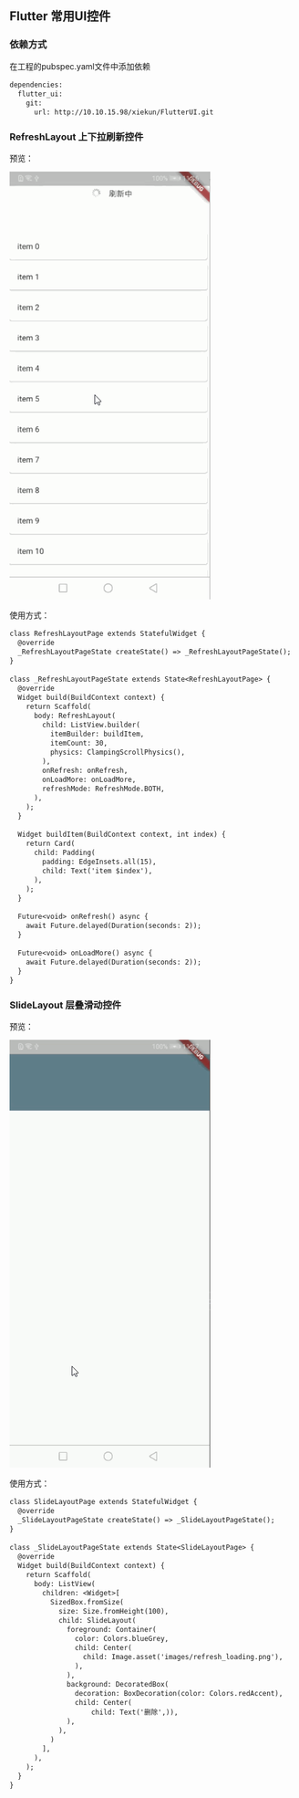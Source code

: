 ## Flutter 常用UI控件 ##

### 依赖方式 ###
在工程的pubspec.yaml文件中添加依赖

    dependencies:
	  flutter_ui:
	    git:
	      url: http://10.10.15.98/xiekun/FlutterUI.git



### RefreshLayout 上下拉刷新控件 ###
预览：

![](preview/3.gif)

使用方式：

    class RefreshLayoutPage extends StatefulWidget {
	  @override
	  _RefreshLayoutPageState createState() => _RefreshLayoutPageState();
	}
	
	class _RefreshLayoutPageState extends State<RefreshLayoutPage> {
	  @override
	  Widget build(BuildContext context) {
	    return Scaffold(
	      body: RefreshLayout(
	        child: ListView.builder(
	          itemBuilder: buildItem,
	          itemCount: 30,
	          physics: ClampingScrollPhysics(),
	        ),
	        onRefresh: onRefresh,
	        onLoadMore: onLoadMore,
	        refreshMode: RefreshMode.BOTH,
	      ),
	    );
	  }
	
	  Widget buildItem(BuildContext context, int index) {
	    return Card(
	      child: Padding(
	        padding: EdgeInsets.all(15),
	        child: Text('item $index'),
	      ),
	    );
	  }
	
	  Future<void> onRefresh() async {
	    await Future.delayed(Duration(seconds: 2));
	  }
	
	  Future<void> onLoadMore() async {
	    await Future.delayed(Duration(seconds: 2));
	  }
	}

### SlideLayout 层叠滑动控件 ###
预览：

![](preview/4.gif)


使用方式：

	class SlideLayoutPage extends StatefulWidget {
	  @override
	  _SlideLayoutPageState createState() => _SlideLayoutPageState();
	}
	
	class _SlideLayoutPageState extends State<SlideLayoutPage> {
	  @override
	  Widget build(BuildContext context) {
	    return Scaffold(
	      body: ListView(
	        children: <Widget>[
	          SizedBox.fromSize(
	            size: Size.fromHeight(100),
	            child: SlideLayout(
	              foreground: Container(
	                color: Colors.blueGrey,
	                child: Center(
	                  child: Image.asset('images/refresh_loading.png'),
	                ),
	              ),
	              background: DecoratedBox(
	                decoration: BoxDecoration(color: Colors.redAccent),
	                child: Center(
	                    child: Text('删除',)),
	              ),
	            ),
	          )
	        ],
	      ),
	    );
	  }
	}